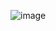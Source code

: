 ![image](https://user-images.githubusercontent.com/74704854/133989805-1c1082a3-c2c4-4ed7-9d4d-c16c5b19a65d.png)
